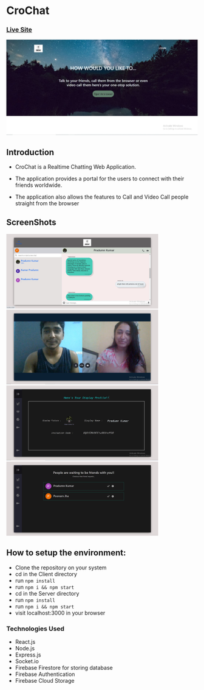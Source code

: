 # CroChat

### [Live Site](https://crochat.netlify.com)

![Chat Application](./docs/first.JPG)

## Introduction
- CroChat is a Realtime Chatting Web Application. 

- The application provides a portal for the users to connect with their friends worldwide.

- The application also allows the features to Call and Video Call people straight from the browser 

## ScreenShots
<img src="docs/chat.JPG" alt="drawing" width="400"/>    <img src="docs/Capture345.JPG" alt="drawing" width="400"/>    
<img src="docs/profile.JPG" alt="drawing" width="400"/>    <img src="docs/invites.JPG" alt="drawing" width="400"/>

## How to setup the environment:
- Clone the repository on your system
- cd in the Client directory
- run ```npm install```
- run ```npm i && npm start``` 
- cd in the Server directory
- run ```npm install```
- run ```npm i && npm start``` 
- visit localhost:3000 in your browser

### Technologies Used
- React.js
- Node.js
- Express.js
- Socket.io
- Firebase Firestore for storing database
- Firebase Authentication
- Firebase Cloud Storage

